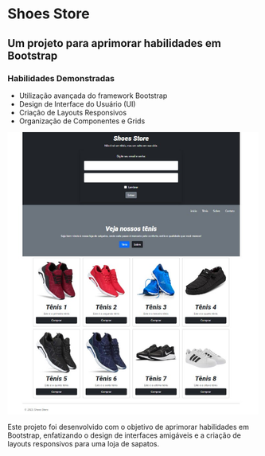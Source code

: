 # Shoes Store

## Um projeto para aprimorar habilidades em Bootstrap

### Habilidades Demonstradas
- Utilização avançada do framework Bootstrap
- Design de Interface do Usuário (UI)
- Criação de Layouts Responsivos
- Organização de Componentes e Grids

![Captura de tela do projeto](assets/Captura%20de%20tela%202023-12-23%20210419.jpg)

Este projeto foi desenvolvido com o objetivo de aprimorar habilidades em Bootstrap, enfatizando o design de interfaces amigáveis e a criação de layouts responsivos para uma loja de sapatos.
